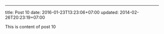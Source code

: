 ---
title: Post 10
date: 2016-01-23T13:23:06+07:00
updated: 2014-02-26T20:23:19+07:00

This is content of post 10
